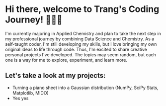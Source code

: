 # Hi there, welcome to Trang's Coding Journey! 👩🏻‍💻

I'm currently majoring in Applied Chemistry and plan to take the next step in my professional journey by combining Data Science and Chemistry. As a self-taught coder, I'm still developing my skills, but I love bringing my own original ideas to life through code. Thus, I'm excited to share creative personal projects I've developed. The topics may seem random, but each one is a way for me to explore, experiment, and learn more.

## Let's take a look at my projects:
- Turning a piano sheet into a Gaussian distribution (NumPy, SciPy Stats, Matplotlib, MIDO)
- Yes yes

